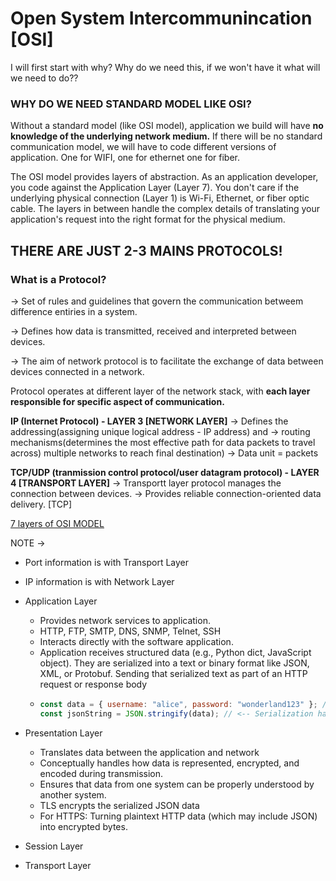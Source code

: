 # Open System Intercommunincation [OSI]
I will first start with why? Why do we need this, if we won't have it what will we need to do??

### WHY DO WE NEED STANDARD MODEL LIKE OSI?
Without a standard model (like OSI model), application we build will have **no knowledge of the underlying network medium.** If there will be no standard communication model, we will have to code different versions of application. One for WIFI, one for ethernet one for fiber.

The OSI model provides layers of abstraction. As an application developer, you code against the Application Layer (Layer 7). You don't care if the underlying physical connection (Layer 1) is Wi-Fi, Ethernet, or fiber optic cable. The layers in between handle the complex details of translating your application's request into the right format for the physical medium. 

## THERE ARE JUST 2-3 MAINS PROTOCOLS!

### What is a Protocol?
-> Set of rules and guidelines that govern the communication betweem difference entiries in a system.

-> Defines how data is transmitted, received and interpreted between devices.

-> The aim of network protocol is to facilitate the exchange of data between devices connected in a network.

Protocol operates at different layer of the network stack, with **each layer responsible for specific aspect of communication.**

**IP (Internet Protocol) - LAYER 3 [NETWORK LAYER]**
-> Defines the addressing(assigning unique logical address - IP address) and 
-> routing mechanisms(determines the most effective path for data packets to travel across) multiple networks to reach final destination)
-> Data unit = packets

**TCP/UDP (tranmission control protocol/user datagram protocol) - LAYER 4 [TRANSPORT LAYER]**
-> Transportt layer protocol manages the connection between devices.
-> Provides reliable connection-oriented data delivery. [TCP]


[7 layers of OSI MODEL](https://www.linkedin.com/feed/update/urn:li:activity:7363433963266166786/)

NOTE ->
- Port information is with  Transport Layer
- IP information is with Network Layer



- Application Layer
  -  Provides network services to application.
  -  HTTP, FTP, SMTP, DNS, SNMP, Telnet, SSH
  -  Interacts directly with the software application.
  -  Application receives structured data (e.g., Python dict, JavaScript object). They are serialized into a text or binary format like JSON, XML, or Protobuf. Sending that serialized text as part of an HTTP request or response body
  -  ```js
     const data = { username: "alice", password: "wonderland123" }; // js object
     const jsonString = JSON.stringify(data); // <-- Serialization happens here
     ```
- Presentation Layer 
  -  Translates data between the application and network
  -  Conceptually handles how data is represented, encrypted, and encoded during transmission.
  -  Ensures that data from one system can be properly understood by another system.
  -  TLS encrypts the serialized JSON data
  -  For HTTPS: Turning plaintext HTTP data (which may include JSON) into encrypted bytes.
 
- Session Layer
- Transport Layer
